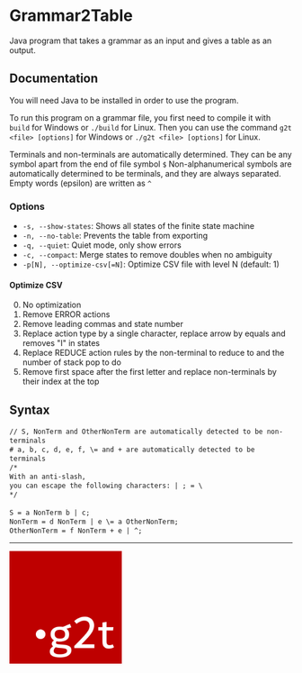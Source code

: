 # Grammar2Table

Java program that takes a grammar as an input and gives a table as an output.

## Documentation

You will need Java to be installed in order to use the program.

To run this program on a grammar file, you first need to compile it with `build` for Windows or `./build` for Linux.
Then you can use the command `g2t <file> [options]` for Windows or `./g2t <file> [options]` for Linux.

Terminals and non-terminals are automatically determined. They can be any symbol apart from the end of file symbol `$`
Non-alphanumerical symbols are automatically determined to be terminals, and they are always separated.
Empty words (epsilon) are written as `^`

### Options

- `-s, --show-states`: Shows all states of the finite state machine
- `-n, --no-table`: Prevents the table from exporting
- `-q, --quiet`: Quiet mode, only show errors
- `-c, --compact`: Merge states to remove doubles when no ambiguity
- `-p[N], --optimize-csv[=N]`: Optimize CSV file with level N (default: 1)

#### Optimize CSV
0. No optimization
1. Remove ERROR actions
2. Remove leading commas and state number
3. Replace action type by a single character, replace arrow by equals and removes "I" in states
4. Replace REDUCE action rules by the non-terminal to reduce to and the number of stack pop to do
5. Remove first space after the first letter and replace non-terminals by their index at the top

## Syntax

```
// S, NonTerm and OtherNonTerm are automatically detected to be non-terminals
# a, b, c, d, e, f, \= and + are automatically detected to be terminals
/*
With an anti-slash,
you can escape the following characters: | ; = \
*/

S = a NonTerm b | c;
NonTerm = d NonTerm | e \= a OtherNonTerm;
OtherNonTerm = f NonTerm + e | ^;
```

***

<img src="resources/logo.png" width="200">